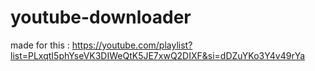 # youtube-downloader
made for this : https://youtube.com/playlist?list=PLxqtI5phYseVK3DIWeQtK5JE7xwQ2DIXF&si=dDZuYKo3Y4v49rYa
